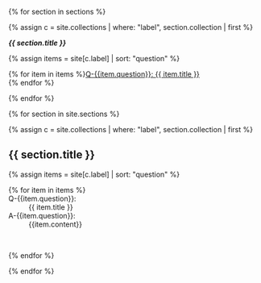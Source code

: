 <!-- Navigation -->

{% for section in sections %}

  {% assign c = site.collections | where: "label", section.collection | first %}

***{{ section.title }}***

{% assign items = site[c.label] | sort: "question" %}

  {% for item in items %}<a href="#q-{{item.question | downcase}}">Q-{{item.question}}: {{ item.title }}</a>  
{% endfor %}

{% endfor %}
  
<!-- Content -->

{% for section in site.sections %}

  {% assign c = site.collections | where: "label", section.collection | first %}

## {{ section.title }}

{% assign items = site[c.label] | sort: "question" %}

<dl>
  {% for item in items %}

<dt><a name="q-{{item.question | downcase}}"></a>Q-{{item.question}}:</dt>
<dd>{{ item.title }}</dd>

<dt>A-{{item.question}}:</dt>
<dd>{{item.content}}</dd>

&nbsp;

  {% endfor %}
</dl>

{% endfor %}
